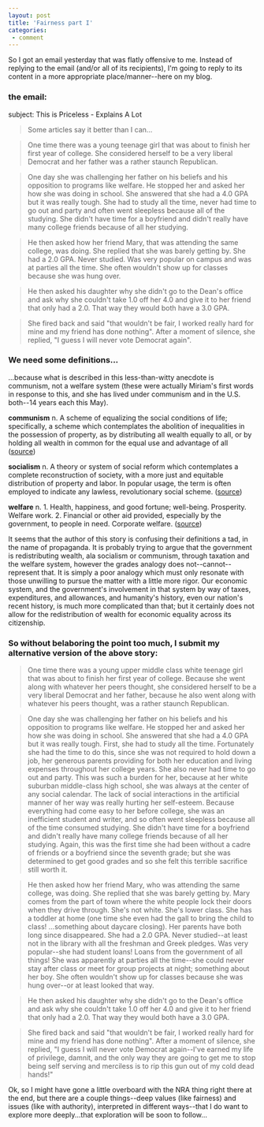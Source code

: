 ```yaml
---
layout: post
title: 'Fairness part I'
categories:
 - comment
---
```


So I got an email yesterday that was flatly offensive to me. Instead of replying to the email (and/or all of its recipients), I'm going to reply to its content in a more appropriate place/manner--here on my blog.

### the email:  

subject: This is Priceless - Explains A Lot

> Some articles say it better than I can...

> One time there was a young teenage girl that was about to finish her first year of college. She considered herself to be a very liberal Democrat and her father was a rather staunch Republican.

> One day she was challenging her father on his beliefs and his opposition to programs like welfare. He stopped her and asked her how she was doing in school. She answered that she had a 4.0 GPA but it was really tough. She had to study all the time, never had time to go out and party and often went sleepless because all of the studying. She didn't have time for a boyfriend and didn't really have many college friends because of all her studying.

> He then asked how her friend Mary, that was attending the same college, was doing. She replied that she was barely getting by. She had a 2.0 GPA. Never studied. Was very popular on campus and was at parties all the time. She often wouldn't show up for classes because she was hung over.

> He then asked his daughter why she didn't go to the Dean's office and ask why she couldn't take 1.0 off her 4.0 and give it to her friend that only had a 2.0. That way they would both have a 3.0 GPA.

> She fired back and said "that wouldn't be fair, I worked really hard for mine and my friend has done nothing". After a moment of silence, she replied, "I guess I will never vote Democrat again".

### We need some definitions...

...because what is described in this less-than-witty anecdote is communism, not a welfare system (these were actually Miriam's first words in response to this, and she has lived under communism and in the U.S. both--14 years each this May).

**communism** n. A scheme of equalizing the social conditions of life; specifically, a scheme which contemplates the abolition of inequalities in the possession of property, as by distributing all wealth equally to all, or by holding all wealth in common for the equal use and advantage of all (<a href="http://dictionary.reference.com/search?q=communism">source</a>)

**socialism** n. A theory or system of social reform which contemplates a complete reconstruction of society, with a more just and equitable distribution of property and labor. In popular usage, the term is often employed to indicate any lawless, revolutionary social scheme. (<a href="http://dictionary.reference.com/search?q=socialism">source</a>)

**welfare** n. 1. Health, happiness, and good fortune; well-being. Prosperity. Welfare work. 2. Financial or other aid provided, especially by the government, to people in need. Corporate welfare. (<a href="http://dictionary.reference.com/search?q=welfare">source</a>)

It seems that the author of this story is confusing their definitions a tad, in the name of propaganda. It is probably trying to argue that the government is redistributing wealth, ala socialism or communism, through taxation and the welfare system, however the grades analogy does not--cannot--represent that. It is simply a poor analogy which must only resonate with those unwilling to pursue the matter with a little more rigor. Our economic system, and the government's involvement in that system by way of taxes, expenditures, and allowances, and humanity's history, even our nation's recent history, is much more complicated than that; but it certainly does not allow for the redistribution of wealth for economic equality across its citizenship.

### So without belaboring the point too much, I submit my alternative version of the above story:

> One time there was a young upper middle class white teenage girl that was about to finish her first year of college. Because she went along with whatever her peers thought, she considered herself to be a very liberal Democrat and her father, because he also went along with whatever his peers thought, was a rather staunch Republican.

> One day she was challenging her father on his beliefs and his opposition to programs like welfare. He stopped her and asked her how she was doing in school. She answered that she had a 4.0 GPA but it was really tough. First, she had to study all the time. Fortunately she had the time to do this, since she was not required to hold down a job, her generous parents providing for both her education and living expenses throughout her college years. She also never had time to go out and party. This was such a burden for her, because at her white suburban middle-class high school, she was always at the center of any social calendar. The lack of social interactions in the artificial manner of her way was really hurting her self-esteem. Because everything had come easy to her before college, she was an inefficient student and writer, and so often went sleepless because all of the time consumed studying. She didn't have time for a boyfriend and didn't really have many college friends because of all her studying. Again, this was the first time she had been without a cadre of friends or a boyfriend since the seventh grade; but she was determined to get good grades and so she felt this terrible sacrifice still worth it.

> He then asked how her friend Mary, who was attending the same college, was doing. She replied that she was barely getting by. Mary comes from the part of town where the white people lock their doors when they drive through. She's not white. She's lower class. She has a toddler at home (one time she even had the gall to bring the child to class! ...something about daycare closing). Her parents have both long since disappeared. She had a 2.0 GPA. Never studied--at least not in the library with all the freshman and Greek pledges. Was very popular--she had student loans! Loans from the government of all things! She was apparently at parties all the time--she could never stay after class or meet for group projects at night; something about her boy. She often wouldn't show up for classes because she was hung over--or at least looked that way.

> He then asked his daughter why she didn't go to the Dean's office and ask why she couldn't take 1.0 off her 4.0 and give it to her friend that only had a 2.0. That way they would both have a 3.0 GPA.

> She fired back and said "that wouldn't be fair, I worked really hard for mine and my friend has done nothing". After a moment of silence, she replied, "I guess I will never vote Democrat again--I've earned my life of privilege, damnit, and the only way they are going to get me to stop being self serving and merciless is to rip this gun out of my cold dead hands!"

Ok, so I might have gone a little overboard with the NRA thing right there at the end, but there are a couple things--deep values (like fairness) and issues (like with authority), interpreted in different ways--that I do want to explore more deeply...that exploration will be soon to follow...
